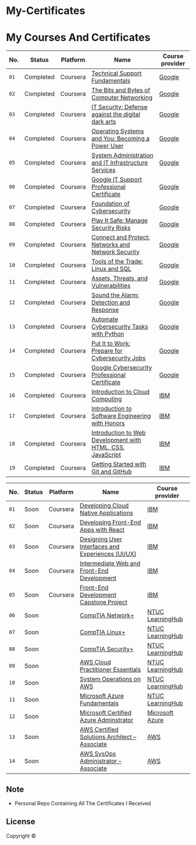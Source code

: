 # My-Certificates

# My Courses And Certificates


|No. | Status  | Platform | Name | Course provider
| ------------- | ------------- | ------------- | ------------- | ------------- |
| `01` |Completed| Coursera | [Technical Support Fundamentals](https://www.coursera.org/account/accomplishments/verify/WULTVFPXKEXA?utm_source%3Dandroid%26utm_medium%3Dcertificate%26utm_content%3Dcert_image%26utm_campaign%3Dsharing_cta%26utm_product%3Dcourse) | [Google](https://github.com/BasZeroCode/My-Certificates/blob/main/Google%20IT%20Support/Technical%20Support%20Fundamentals.pdf)
| `02` |Completed|  Coursera | [The Bits and Bytes of Computer Networking](https://www.coursera.org/account/accomplishments/verify/9VHZ6UVAH3TQ](https://www.coursera.org/account/accomplishments/verify/GQ22QK9ND44Z?utm_source%3Dandroid%26utm_medium%3Dcertificate%26utm_content%3Dcert_image%26utm_campaign%3Dsharing_cta%26utm_product%3Dcourse)) | [Google](https://github.com/BasZeroCode/My-Certificates/blob/main/Google%20IT%20Support/The%20Bits%20and%20Bytes%20of%20Computer%20Networking.pdf)
| `03` |Completed| Coursera | [IT Security: Defense against the digital dark arts](https://www.coursera.org/account/accomplishments/verify/QGRKRZE9AK2N?utm_source%3Dandroid%26utm_medium%3Dcertificate%26utm_content%3Dcert_image%26utm_campaign%3Dsharing_cta%26utm_product%3Dcourse) | [Google](https://github.com/BasZeroCode/My-Certificates/blob/main/Google%20IT%20Support/IT%20Security%20Defense%20against%20the%20digital%20dark%20arts.pdf)
| `04` |Completed| Coursera | [Operating Systems and You: Becoming a Power User](https://www.coursera.org/account/accomplishments/verify/8UCLEFQ78GWA?utm_source%3Dandroid%26utm_medium%3Dcertificate%26utm_content%3Dcert_image%26utm_campaign%3Dsharing_cta%26utm_product%3Dcourse) | [Google](https://github.com/BasZeroCode/My-Certificates/blob/main/Google%20IT%20Support/Operating%20Systems%20and%20You%20Becoming%20a%20Power.pdf)
| `05` |Completed| Coursera | [System Administration and IT Infrastructure Services](https://www.coursera.org/account/accomplishments/verify/WYBFD5K7BPUB?utm_source%3Dandroid%26utm_medium%3Dcertificate%26utm_content%3Dcert_image%26utm_campaign%3Dsharing_cta%26utm_product%3Dcourse) | [Google](https://github.com/BasZeroCode/My-Certificates/blob/main/Google%20IT%20Support/System%20Administration%20and%20IT%20Infrastructure.pdf)
| `06` |Completed| Coursera | [Google IT Support Professional Certificate](https://www.coursera.org/account/accomplishments/professional-cert/DWKHZVN8XDAR) | [Google](https://github.com/BasZeroCode/My-Certificates/blob/main/Google%20IT%20Support/Google%20IT%20Support%20Certificate.pdf)
| `07` |Completed| Coursera | [Foundation of Cybersecurity](https://www.coursera.org/account/accomplishments/verify/LWDFR6MJWGHN?utm_source%3Dandroid%26utm_medium%3Dcertificate%26utm_content%3Dcert_image%26utm_campaign%3Dsharing_cta%26utm_product%3Dcourse) | [Google](https://github.com/BasZeroCode/My-Certificates/blob/main/Google%20Cybersecurity/Foundations%20of%20Cybersecurity.pdf)
| `08` |Completed| Coursera | [Play It Safe: Manage Security Risks](https://www.coursera.org/account/accomplishments/verify/2ZBN63K7U7TZ?utm_source%3Dandroid%26utm_medium%3Dcertificate%26utm_content%3Dcert_image%26utm_campaign%3Dsharing_cta%26utm_product%3Dcourse) | [Google](https://github.com/BasZeroCode/My-Certificates/blob/main/Google%20Cybersecurity/Play%20It%20Safe%20Manage%20Security%20Risks.pdf)
| `09` |Completed| Coursera | [Connect and Protect: Networks and Network Security](https://www.coursera.org/account/accomplishments/verify/JR32ZUP5GP5P?utm_source%3Dandroid%26utm_medium%3Dcertificate%26utm_content%3Dcert_image%26utm_campaign%3Dsharing_cta%26utm_product%3Dcourse) | [Google](https://github.com/BasZeroCode/My-Certificates/blob/main/Google%20Cybersecurity/Connect%20and%20Protect%20Networks%20and%20Network%20Security.pdf)
| `10` |Completed| Coursera | [Tools of the Trade: Linux and SQL](https://www.coursera.org/account/accomplishments/verify/RRYJA36HFERB) | [Google](https://github.com/BasZeroCode/My-Certificates/blob/main/Google%20Cybersecurity/Tools%20of%20the%20Trade%20Linux%20and%20SQL.pdf)
| `11` |Completed| Coursera | [Assets, Threats, and Vulnerabilities](https://www.coursera.org/account/accomplishments/verify/88V6GBSWEW5J) | [Google](https://github.com/BasZeroCode/My-Certificates/blob/main/Google%20Cybersecurity/Assets%2C%20Threats%2C%20and%20Vulnerabilities.pdf)
| `12` |Completed| Coursera | [Sound the Alarm: Detection and Response](https://www.coursera.org/account/accomplishments/verify/94RSQDYKE8UN) | [Google](https://github.com/BasZeroCode/My-Certificates/blob/main/Google%20Cybersecurity/Sound%20the%20Alarm%20Detection%20and%20Response.pdf)
| `13` |Completed| Coursera | [Automate Cybersecurity Tasks with Python](https://www.coursera.org/account/accomplishments/verify/G6FX8TN4TCME) | [Google](https://github.com/BasZeroCode/My-Certificates/blob/main/Google%20Cybersecurity/Automate%20Cybersecurity%20Tasks%20with%20Python.pdf)
| `14` |Completed| Coursera | [Put It to Work: Prepare for Cybersecurity Jobs](https://www.coursera.org/account/accomplishments/verify/FTWASX7CQAZS) | [Google](https://github.com/BasZeroCode/My-Certificates/blob/main/Google%20Cybersecurity/Put%20It%20to%20Work%20Prepare%20for%20Cybersecurity%20Jobs.pdf)
| `15` |Completed| Coursera | [Google Cybersecurity Professional Certificate](https://www.coursera.org/account/accomplishments/professional-cert/9TYJPMYXK33B) | [Google](https://github.com/BasZeroCode/My-Certificates/blob/main/Google%20Cybersecurity/Google%20Cybersecurity%20Certificate.pdf)
| `16` |Completed| Coursera | [Introduction to Cloud Computing](https://www.coursera.org/account/accomplishments/verify/RZMAC48ZUCVE) | [IBM](https://github.com/BasZeroCode/My-Certificates/blob/main/IBM%20Front-End%20Developer/Introduction%20to%20Cloud%20Computing.pdf)
| `17` |Completed| Coursera | [Introduction to Software Engineering with Honors](https://www.coursera.org/account/accomplishments/verify/9GJ2VLN6FS2W) | [IBM](https://github.com/BasZeroCode/My-Certificates/blob/main/IBM%20Front-End%20Developer/Introduction%20to%20Software%20Engineering.pdf)
| `18` |Completed| Coursera | [Introduction to Web Development with HTML, CSS, JavaScript](https://www.coursera.org/account/accomplishments/verify/FESNCHVWTP88) | [IBM](https://github.com/BasZeroCode/My-Certificates/blob/main/IBM%20Front-End%20Developer/Introduction%20to%20Web%20Development%20with%20HTML%2C%20CSS%2C.pdf)
| `19` |Completed| Coursera | [Getting Started with Git and GitHub](https://www.coursera.org/account/accomplishments/verify/37QDR7J78Y7P) | [IBM](https://github.com/BasZeroCode/My-Certificates/blob/main/IBM%20Front-End%20Developer/Getting%20Started%20with%20Git%20and%20GitHub.pdf)

|No. | Status  | Platform | Name | Course provider
| ------------- | ------------- | ------------- | ------------- | ------------- |
| `01` |Soon| Coursera | [Developing Cloud Native Applications]() | [IBM]()
| `02` |Soon| Coursera | [Developing Front-End Apps with React]() | [IBM]()
| `03` |Soon| Coursera | [Designing User Interfaces and Experiences (UI/UX)]() | [IBM]()
| `04` |Soon| Coursera | [Intermediate Web and Front-End Development]() | [IBM]()
| `05` |Soon| Coursera | [Front-End Development Capstone Project]() | [IBM]()
| `06` |Soon|  | [CompTIA Network+]() | [NTUC LearningHub]()
| `07` |Soon|  | [CompTIA Linux+]() | [NTUC LearningHub]()
| `08` |Soon|  | [CompTIA Security+ ]() | [NTUC LearningHub]()
| `09` |Soon|  | [AWS Cloud Practitioner Essentials]() | [NTUC LearningHub]()
| `10` |Soon|  | [System Operations on AWS]() | [NTUC LearningHub]()
| `11` |Soon|  | [Microsoft Azure Fundamentals]() | [NTUC LearningHub]()
| `12` |Soon|  | [Microsoft Certified Azure Adminstrator]() | [Microsoft Azure]()
| `13` |Soon|   | [AWS Certified Solutions Architect – Associate]() | [AWS]()
| `14` |Soon|   | [AWS SysOps Administrator – Associate]() | [AWS]()










## 

## Note

- Personal Repo Containing All The Certificates I Received

## License

Copyright © 
